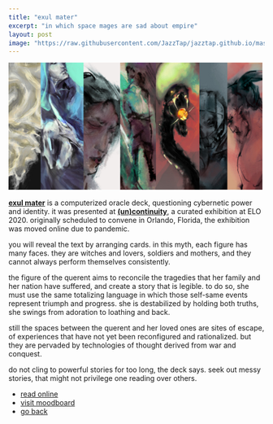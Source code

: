 ```yaml
---
title: "exul mater"
excerpt: "in which space mages are sad about empire"
layout: post
image: "https://raw.githubusercontent.com/JazzTap/jazztap.github.io/master/assets/blog/card.jpg"
---
```


<a href="https://projects.cah.ucf.edu/mediaartsexhibits/uncontinuity/Otto/exulmater/index.html"><img src="/assets/blog/card.jpg" style="max-width: 500px;" /></a>

[**exul mater**](https://projects.cah.ucf.edu/mediaartsexhibits/uncontinuity/Otto/exulmater/index.html) is a computerized oracle deck, questioning cybernetic power and identity. it was presented at [**(un)continuity**](https://projects.cah.ucf.edu/mediaartsexhibits/uncontinuity/Otto/otto.html), a curated exhibition at ELO 2020. originally scheduled to convene in Orlando, Florida, the exhibition was moved online due to pandemic.

you will reveal the text by arranging cards. in this myth, each figure has many faces. they are witches and lovers, soldiers and mothers, and they cannot always perform themselves consistently.

the figure of the querent aims to reconcile the tragedies that her family and her nation have suffered, and create a story that is legible. to do so, she must use the same totalizing language in which those self-same events represent triumph and progress. she is destabilized by holding both truths, she swings from adoration to loathing and back.

still the spaces between the querent and her loved ones are sites of escape, of experiences that have not yet been reconfigured and rationalized. but they are pervaded by technologies of thought derived from war and conquest.

do not cling to powerful stories for too long, the deck says. seek out messy stories, that might not privilege one reading over others.

- [read online](https://projects.cah.ucf.edu/mediaartsexhibits/uncontinuity/Otto/exulmater/index.html)  
- [visit moodboard](../muses)  
- [go back](/)
